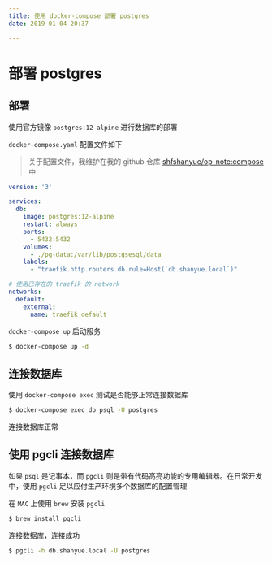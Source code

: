 ```yaml
---
title: 使用 docker-compose 部署 postgres
date: 2019-01-04 20:37

---
```


# 部署 postgres

## 部署

使用官方镜像 `postgres:12-alpine` 进行数据库的部署

`docker-compose.yaml` 配置文件如下

> 关于配置文件，我维护在我的 github 仓库 [shfshanyue/op-note:compose](https://github.com/shfshanyue/op-note/tree/master/compose) 中

``` yaml
version: '3'

services:
  db:
    image: postgres:12-alpine
    restart: always
    ports:
      - 5432:5432
    volumes:
      - ./pg-data:/var/lib/postgsesql/data
    labels:
      - "traefik.http.routers.db.rule=Host(`db.shanyue.local`)"

# 使用已存在的 traefik 的 network
networks:
  default:
    external:
      name: traefik_default
```

`docker-compose up` 启动服务

``` bash
$ docker-compose up -d
```

## 连接数据库

使用 `docker-compose exec` 测试是否能够正常连接数据库

``` bash
$ docker-compose exec db psql -U postgres
```

连接数据库正常

## 使用 pgcli 连接数据库

如果 `psql` 是记事本，而 `pgcli` 则是带有代码高亮功能的专用编辑器。在日常开发中，使用 `pgcli` 足以应付生产环境多个数据库的配置管理

在 `MAC` 上使用 `brew` 安装 `pgcli`

``` bash
$ brew install pgcli
```

连接数据库，连接成功

``` bash
$ pgcli -h db.shanyue.local -U postgres
```
